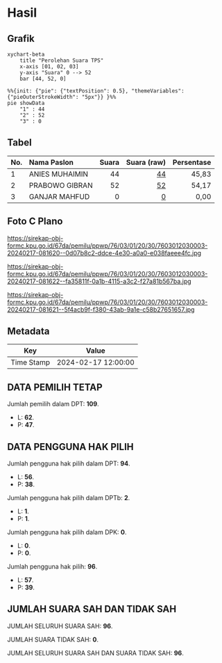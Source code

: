 # Hasil

## Grafik

```mermaid
xychart-beta
    title "Perolehan Suara TPS"
    x-axis [01, 02, 03]
    y-axis "Suara" 0 --> 52
    bar [44, 52, 0]
```

```mermaid
%%{init: {"pie": {"textPosition": 0.5}, "themeVariables": {"pieOuterStrokeWidth": "5px"}} }%%
pie showData
    "1" : 44
    "2" : 52
    "3" : 0
```

## Tabel

| No. | Nama Paslon    | Suara | Suara (raw) | Persentase |
|:--- |:-------------- | -----:| -----------:| ----------:|
| 1   | ANIES MUHAIMIN | 44    | [44][p-1]   | 45,83      |
| 2   | PRABOWO GIBRAN | 52    | [52][p-2]   | 54,17      |
| 3   | GANJAR MAHFUD  | 0     | [0][p-3]    | 0,00       |


[p-1]: https://github.com/gigit-pemilu/pemilu-2024-76-sulawesi-barat/blob/main/pilpres/hitung-suara/sub/76-sulawesi-barat/sub/03-mamasa/sub/01-mambi/sub/2030-saludurian/sub/003-tps/sub/paslon-1.txt
[p-2]: https://github.com/gigit-pemilu/pemilu-2024-76-sulawesi-barat/blob/main/pilpres/hitung-suara/sub/76-sulawesi-barat/sub/03-mamasa/sub/01-mambi/sub/2030-saludurian/sub/003-tps/sub/paslon-2.txt
[p-3]: https://github.com/gigit-pemilu/pemilu-2024-76-sulawesi-barat/blob/main/pilpres/hitung-suara/sub/76-sulawesi-barat/sub/03-mamasa/sub/01-mambi/sub/2030-saludurian/sub/003-tps/sub/paslon-3.txt

## Foto C Plano

https://sirekap-obj-formc.kpu.go.id/67da/pemilu/ppwp/76/03/01/20/30/7603012030003-20240217-081620--0d07b8c2-ddce-4e30-a0a0-e038faeee4fc.jpg

https://sirekap-obj-formc.kpu.go.id/67da/pemilu/ppwp/76/03/01/20/30/7603012030003-20240217-081622--fa35811f-0a1b-4115-a3c2-f27a81b567ba.jpg

https://sirekap-obj-formc.kpu.go.id/67da/pemilu/ppwp/76/03/01/20/30/7603012030003-20240217-081621--5f4acb9f-f380-43ab-9a1e-c58b27651657.jpg


## Metadata

| Key        | Value               |
| ---------- | ------------------- |
| Time Stamp | 2024-02-17 12:00:00 |


## DATA PEMILIH TETAP

Jumlah pemilih dalam DPT: **109**.
 * L: **62**.
 * P: **47**.

## DATA PENGGUNA HAK PILIH

Jumlah pengguna hak pilih dalam DPT: **94**.
 * L: **56**.
 * P: **38**.

Jumlah pengguna hak pilih dalam DPTb: **2**.
 * L: **1**.
 * P: **1**.

Jumlah pengguna hak pilih dalam DPK: **0**.
 * L: **0**.
 * P: **0**.

Jumlah pengguna hak pilih: **96**.
 * L: **57**.
 * P: **39**.

## JUMLAH SUARA SAH DAN TIDAK SAH

JUMLAH SELURUH SUARA SAH: **96**.

JUMLAH SUARA TIDAK SAH: **0**.

JUMLAH SELURUH SUARA SAH DAN SUARA TIDAK SAH: **96**.



